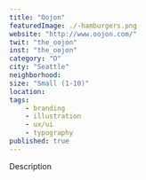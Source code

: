 ```yaml
---
title: "Oojon"
featuredImage: ./-hamburgers.png
website: "http://www.oojon.com/"
twit: "the_oojon"
inst: "the_oojon"
category: "O"
city: "Seattle"
neighborhood:
size: "Small (1-10)"
location: 
tags:
    - branding
    - illustration
    - ux/ui
    - typography
published: true
---
```


Description
